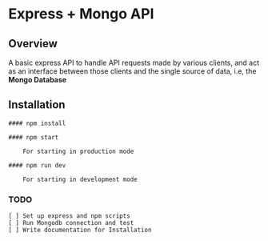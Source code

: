 # Express + Mongo API

## Overview

A basic express API to handle API requests made by various clients, and act as an interface between those clients and the single source of data, i.e, the **Mongo Database**

## Installation

    #### npm install

    #### npm start

        For starting in production mode

    #### npm run dev

        For starting in development mode

### TODO

    [ ] Set up express and npm scripts
    [ ] Run Mongodb connection and test
    [ ] Write documentation for Installation
